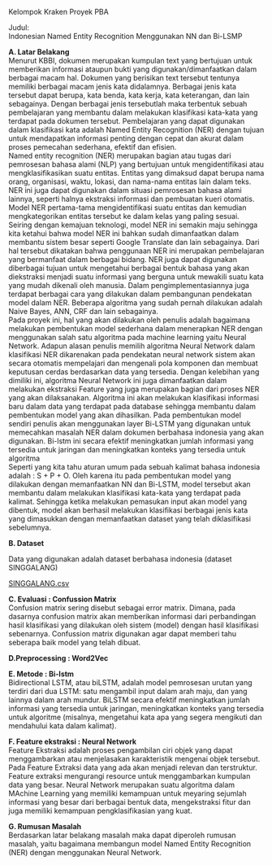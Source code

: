 Kelompok Kraken Proyek PBA

Judul:<br>
Indonesian Named Entity Recognition Menggunakan NN dan Bi-LSMP

**A. Latar Belakang**<br>
Menurut KBBI, dokumen merupakan kumpulan text yang bertujuan untuk memberikan informasi ataupun bukti yang digunakan/dimanfaatkan dalam berbagai macam hal. Dokumen yang berisikan text tersebut tentunya memiliki berbagai macam jenis kata didalamnya. Berbagai jenis kata tersebut dapat berupa, kata benda, kata kerja, kata keterangan, dan lain sebagainya. Dengan berbagai jenis tersebutlah maka terbentuk sebuah pembelajaran yang membantu dalam melakukan klasifikasi kata-kata yang terdapat pada dokumen tersebut. Pembelajaran yang dapat digunakan dalam klasifikasi kata adalah Named Entity Recognition (NER) dengan tujuan untuk mendapatkan informasi penting dengan cepat dan akurat dalam proses pemecahan sederhana, efektif dan efisien.<br>
Named entity recognition (NER) merupakan bagian atau tugas dari pemrosesan bahasa alami (NLP) yang bertujuan untuk mengidentifikasi atau mengklasifikasikan suatu entitas. Entitas yang dimaksud dapat berupa nama orang, organisasi, waktu, lokasi, dan nama-nama entitas lain dalam teks. NER ini juga dapat digunakan dalam situasi pemrosesan bahasa alami lainnya, seperti halnya ekstraksi informasi dan pembuatan kueri otomatis. Model NER pertama-tama mengidentifikasi suatu entitas dan kemudian mengkategorikan entitas tersebut ke dalam kelas yang paling sesuai. Seiring dengan kemajuan teknologi, model NER ini semakin maju sehingga kita ketahui bahwa model NER ini bahkan sudah dimanfaatkan dalam membantu sistem besar seperti Google Translate dan lain sebagainya. Dari hal tersebut dikatakan bahwa penggunaan NER ini merupakan pembelajaran yang bermanfaat dalam berbagai bidang. NER juga dapat digunakan diberbagai tujuan untuk mengetahui berbagai bentuk bahasa yang akan diekstraksi menjadi suatu informasi yang berguna untuk mewakili suatu kata yang mudah dikenali oleh manusia. Dalam pengimplementasiannya juga terdapat berbagai cara yang dilakukan dalam pembangunan pendekatan model dalam NER. Beberapa algoritma yang sudah pernah dilakukan adalah Naive Bayes, ANN, CRF dan lain sebagainya. <br>
Pada proyek ini, hal yang akan dilakukan oleh penulis adalah bagaimana melakukan pembentukan model sederhana dalam menerapkan NER dengan menggunakan salah satu algoritma pada machine learning yaitu Neural Network. Adapun alasan penulis memilih algoritma Neural Network dalam klasifikasi NER dikarenakan pada pendekatan neural network sistem akan secara otomatis mempelajari dan mengenali pola komponen dan membuat keputusan cerdas berdasarkan data yang tersedia. Dengan kelebihan yang dimiliki ini, algoritma Neural Network ini juga dimanfaatkan dalam melakukan ekstraksi Feature yang juga merupakan bagian dari proses NER yang akan dilaksanakan. Algoritma ini akan melakukan klasifikasi informasi baru dalam data yang terdapat pada database sehingga membantu dalam pembentukan model yang akan dihasilkan. Pada pembentukan model sendiri penulis akan menggunakan layer Bi-LSTM yang digunakan untuk memecahkan masalah NER dalam dokumen berbahasa indonesia yang akan digunakan. Bi-lstm ini secara efektif meningkatkan jumlah informasi yang tersedia untuk jaringan dan meningkatkan konteks yang tersedia untuk algoritma
<br>Seperti yang kita tahu aturan umum pada sebuah kalimat bahasa indonesia adalah : S + P + O. Oleh karena itu pada pembentukan model yang dilakukan dengan memanfaatkan NN dan Bi-LSTM, model tersebut akan membantu dalam melakukan klasifikasi kata-kata yang terdapat pada kalimat. Sehingga ketika melakukan pemasukan input akan model yang dibentuk, model akan berhasil melakukan klasifikasi berbagai jenis kata yang dimasukkan dengan memanfaatkan dataset yang telah diklasifikasi sebelumnya. 


**B. Dataset**

Data yang digunakan adalah dataset berbahasa indonesia (dataset 
SINGGALANG)

[SINGGALANG.csv](https://github.com/devitayolanda/Indonesian-Named-Entity-Recognition/files/7561381/SINGGALANG.csv)

**C. Evaluasi : Confussion Matrix <br>**
Confusion matrix sering disebut sebagai error matrix. Dimana, pada dasarnya confusion matrix akan memberikan informasi dari perbandingan hasil klasifikasi yang dilakukan oleh sistem (model) dengan hasil klasifikasi sebenarnya. Confussion matrix digunakan agar dapat memberi tahu seberapa baik model yang telah dibuat.

**D.Preprocessing : Word2Vec <br>**

**E. Metode : Bi-lstm <br>**
Bidirectional LSTM, atau biLSTM, adalah model pemrosesan urutan yang terdiri dari dua LSTM: satu mengambil input dalam arah maju, dan yang lainnya dalam arah mundur. 
BiLSTM secara efektif meningkatkan jumlah informasi yang tersedia untuk jaringan, meningkatkan konteks yang tersedia untuk algoritme (misalnya, mengetahui kata apa yang segera mengikuti dan mendahului kata dalam kalimat).

**F. Feature ekstraksi : Neural Network <br>**
Feature Ekstraksi adalah proses pengambilan ciri objek yang dapat menggambarkan atau menjelasakan karakteristik mengenai objek tersebut. Pada Feature Extraksi data yang ada akan menjadi relevan dan terstruktur. Feature extraksi mengurangi resource untuk menggambarkan kumpulan data yang besar. Neural Network merupakan suatu algoritma dalam MAchine Learning yang memiliki kemampuan untuk meyaring sejumlah informasi yang besar dari berbagai bentuk data, mengekstraksi fitur dan juga memiliki kemampuan pengklasifikasian yang kuat.

**G. Rumusan Masalah <br>**
Berdasarkan latar belakang masalah maka dapat diperoleh rumusan masalah, yaitu bagaimana membangun model Named Entity Recognition (NER) dengan menggunakan Neural Network.
